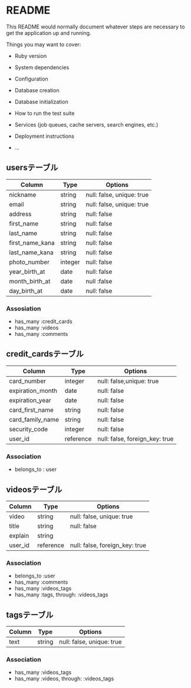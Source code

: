 # README

This README would normally document whatever steps are necessary to get the
application up and running.

Things you may want to cover:

* Ruby version

* System dependencies

* Configuration

* Database creation

* Database initialization

* How to run the test suite

* Services (job queues, cache servers, search engines, etc.)

* Deployment instructions

* ...

## usersテーブル

|Column|Type|Options|
|------|----|-------|
|nickname|string|null: false, unique: true|
|email|string|null: false, unique: true|
|address|string|null: false|
|first_name|string|null: false|
|last_name|string|null: false|
|first_name_kana|string|null: false|
|last_name_kana|string|null: false|
|photo_number|integer|null: false|
|year_birth_at|date|null: false|
|month_birth_at|date|null :false|
|day_birth_at|date|null: false|

 ### Assosiation

 - has_many :credit_cards
 - has_many :videos
 - has_many :comments

 ## credit_cardsテーブル

|Column|Type|Options|
|------|----|-------|
|card_number|integer|null: false,unique: true|
|expiration_month|date|null: false|
|expiration_year|date|null: false|
|card_first_name|string|null: false|
|card_family_name|string|null: false|
|security_code|integer|null: false|
|user_id|reference|null: false, foreign_key: true|

### Association

 - belongs_to : user

 ## videosテーブル
|Column|Type|Options|
|------|----|-------|
|video|string|null: false, unique: true|
|title|string|null: false|
|explain|string||
|user_id|reference|null: false, foreign_key: true|

### Association
 - belongs_to :user
 - has_many :comments
 - has_many :videos_tags
 - has_many :tags, through: :videos_tags

 ## tagsテーブル
|Column|Type|Options|
|------|----|-------|
|text|string|null: false, unique: true|

### Association
 - has_many :videos_tags
 - has_many :videos, through: :videos_tags